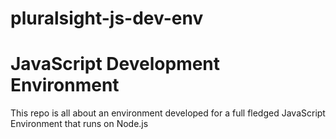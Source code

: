 # pluralsight-js-dev-env
# JavaScript Development Environment

This repo is all about an environment developed for a full fledged JavaScript Environment that runs on Node.js


